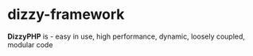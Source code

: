 # dizzy-framework

**DizzyPHP** is - easy in use, high performance, dynamic, loosely coupled, modular code

